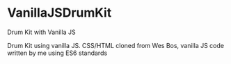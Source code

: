 # VanillaJSDrumKit
Drum Kit with Vanilla JS


Drum Kit using vanilla JS. CSS/HTML cloned from Wes Bos, vanilla JS code written by me using ES6 standards
